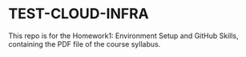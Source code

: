 # TEST-CLOUD-INFRA

This repo is for the Homework1: Environment Setup and GitHub Skills, containing the PDF file of the course syllabus.